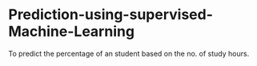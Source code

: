 # Prediction-using-supervised-Machine-Learning
To predict the percentage of an student based on the no. of study hours.
